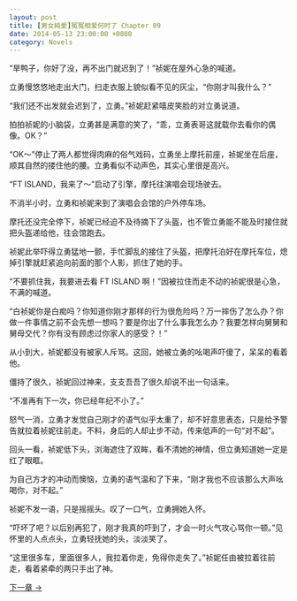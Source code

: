 ```yaml
---
layout: post
title: [男女純愛]冤冤相爱何时了 Chapter 09
date: 2014-05-13 23:00:00 +0800
category: Novels
---
```

“旱鸭子，你好了没，再不出门就迟到了！”祯妮在屋外心急的喊道。

立勇慢悠悠地走出大门，扫走衣服上貌似看不见的灰尘，“你刚才叫我什么？”

“我们还不出发就会迟到了，立勇。”祯妮赶紧嘻皮笑脸的对立勇说道。

拍拍祯妮的小脑袋，立勇甚是满意的笑了，“乖，立勇表哥这就载你去看你的偶像。OK？”

“OK～”停止了两人都觉得肉麻的俗气戏码，立勇坐上摩托前座，祯妮坐在后座，顺其自然的搂住他的腰。立勇看似不动声色，其实心里很是高兴。

“FT ISLAND，我来了～”启动了引擎，摩托往演唱会现场驶去。

不消半小时，立勇和祯妮来到了演唱会会馆的户外停车场。

摩托还没完全停下，祯妮已经迫不及待摘下了头盔，也不管立勇能不能及时接住就把头盔递给他，往会馆跑去。

祯妮此举吓得立勇猛地一颤，手忙脚乱的接住了头盔，把摩托泊好在摩托车位，熄掉引擎就赶紧追向前面的那个人影，抓住了她的手。

“不要抓住我，我要进去看 FT ISLAND 啊！”因被拉住而走不动的祯妮很是心急，不满的喊道。

“白祯妮你是白痴吗？你知道你刚才那样的行为很危险吗？万一摔伤了怎么办？你做一件事情之前不会先想一想吗？要是你出了什么事我怎么办？我要怎样向舅舅和舅母交代？你有没有顾虑过你家人的感受？！”

从小到大，祯妮都没有被家人斥骂。这回，她被立勇的吆喝声吓傻了，呆呆的看着他。

僵持了很久，祯妮回过神来，支支吾吾了很久却说不出一句话来。

“不准再有下一次，你已经年纪不小了。”

怒气一消，立勇才发觉自己刚才的语气似乎太重了，却不好意思表态，只是给予警告就拉着祯妮往前走。不料，身后的人却止步不动，传来低声的一句“对不起”。

回头一看，祯妮低下头，浏海遮住了双眸，看不清她的神情，但立勇知道她一定是红了眼眶。

为自己方才的冲动而懊恼，立勇的语气温和了下来，“刚才我也不应该那么大声吆喝你，对不起。”

祯妮不发一语，只是摇摇头。叹了一口气，立勇拥她入怀。

“吓坏了吧？以后别再犯了，刚才我真的吓到了，才会一时火气攻心骂你一顿。”见怀里的人点点头，立勇轻抚她的头，淡淡笑了。

“这里很多车，里面很多人，我拉着你走，免得你走失了。”祯妮任由被拉着往前走，看着紧牵的两只手出了神。

[下一章 →](/novels/2014/05/14/the-sins-of-love-10.html)
